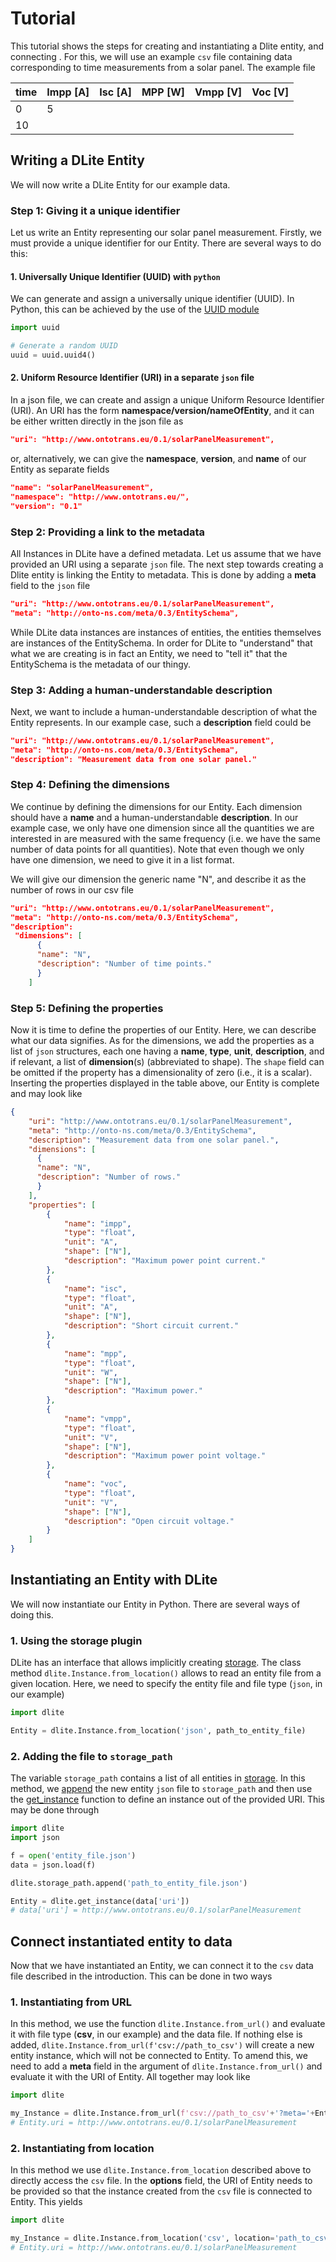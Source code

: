 # Tutorial
<!-- 
## Questions
1. Should we use the ontotrans namespace? Do we have anything more general?

## Notes to selves
1. We should say something about what onto-ns is (where EntitySchema is, or at least should, be hosted).
2. Must find somewhere to mention that entities are immutable while instances are not.

## Introduction -->
This tutorial shows the steps for creating and instantiating a Dlite entity, and connecting . For this, we will use an example `csv` file containing data corresponding to time measurements from a solar panel. The example file

| time | Impp [A] | Isc [A] | MPP [W] | Vmpp [V] | Voc [V] |
|------|----------|---------|---------|----------|---------|
|   0  |     5    |         |         |          |         |
|  10  |          |         |         |          |         |

## Writing a DLite Entity
We will now write a DLite Entity for our example data. 

### **Step 1**: Giving it a unique identifier
Let us write an Entity representing our solar panel measurement. Firstly, we must provide a unique identifier for our Entity. There are several ways to do this:

#### **1.  Universally Unique Identifier (UUID) with `python`**
We can generate and assign a universally unique identifier (UUID). In Python, this can be achieved by the use of the [UUID module](https://docs.python.org/3/library/uuid.html)

```python
import uuid

# Generate a random UUID
uuid = uuid.uuid4()
```

#### **2.  Uniform Resource Identifier (URI) in a separate `json` file**
In a json file, we can create and assign a unique Uniform Resource Identifier (URI). An URI has the form **namespace/version/nameOfEntity**, and it can be either written directly in the json file as 

```json
"uri": "http://www.ontotrans.eu/0.1/solarPanelMeasurement",
```

or, alternatively, we can give the **namespace**, **version**, and **name** of our Entity as separate fields

```json
"name": "solarPanelMeasurement",
"namespace": "http://www.ontotrans.eu/",
"version": "0.1"
```

### **Step 2**: Providing a link to the metadata
<!-- <span style="color:red">Really bad paragraph, needs work.</span> -->

All Instances in DLite have a defined metadata. Let us assume that we have provided an URI using a separate `json` file. The next step towards creating a Dlite entity is linking the Entity to metadata. This is done by adding a **meta** field to the `json` file
```json
"uri": "http://www.ontotrans.eu/0.1/solarPanelMeasurement",
"meta": "http://onto-ns.com/meta/0.3/EntitySchema",
```
While DLite data instances are instances of entities, the entities themselves are instances of the EntitySchema. In order for DLite to "understand" that what we are creating is in fact an Entity, we need to "tell it" that the EntitySchema is the metadata of our thingy.

### **Step 3**: Adding a human-understandable description
Next, we want to include a human-understandable description of what the Entity represents. In our example case, such a **description** field could be

```json
"uri": "http://www.ontotrans.eu/0.1/solarPanelMeasurement",
"meta": "http://onto-ns.com/meta/0.3/EntitySchema",
"description": "Measurement data from one solar panel."
```

### **Step 4**: Defining the dimensions
We continue by defining the dimensions for our Entity. Each dimension should have a **name** and a human-understandable **description**. In our example case, we only have one dimension since all the quantities we are interested in are measured with the same frequency (i.e. we have the same number of data points for all quantities). Note that even though we only have one dimension, we need to give it in a list format.

We will give our dimension the generic name "N", and describe it as the number of rows in our csv file

```json
"uri": "http://www.ontotrans.eu/0.1/solarPanelMeasurement",
"meta": "http://onto-ns.com/meta/0.3/EntitySchema",
"description": 
 "dimensions": [
      {
      "name": "N",
      "description": "Number of time points."
      }
    ]
```
<!-- Note also that if the data file only contains one data point of measurements, the dimension should be set to 1. -->
### **Step 5**: Defining the properties
Now it is time to define the properties of our Entity. Here, we can describe what our data signifies. As for the dimensions, we add the properties as a list of `json` structures, each one having a **name**, **type**, **unit**, **description**, and if relevant, a list of **dimension**(s) (abbreviated to shape). The `shape` field can be omitted if the property has a dimensionality of zero (i.e., it is a scalar). Inserting the properties displayed in the table above, our Entity is complete and may look like

```json
{
    "uri": "http://www.ontotrans.eu/0.1/solarPanelMeasurement",
    "meta": "http://onto-ns.com/meta/0.3/EntitySchema",
    "description": "Measurement data from one solar panel.",
    "dimensions": [
      {
      "name": "N",
      "description": "Number of rows."
      }
    ],
    "properties": [
        {
            "name": "impp",
            "type": "float",
            "unit": "A",
            "shape": ["N"],
            "description": "Maximum power point current."
        },
        {
            "name": "isc",
            "type": "float",
            "unit": "A",
            "shape": ["N"],
            "description": "Short circuit current."
        },
        {
            "name": "mpp",
            "type": "float",
            "unit": "W",
            "shape": ["N"],
            "description": "Maximum power."
        },
        {
            "name": "vmpp",
            "type": "float",
            "unit": "V",
            "shape": ["N"],
            "description": "Maximum power point voltage."
        },
        {
            "name": "voc",
            "type": "float",
            "unit": "V",
            "shape": ["N"],
            "description": "Open circuit voltage."
        }
    ]
}
```

## Instantiating an Entity with DLite
We will now instantiate our Entity in Python. There are several ways of doing this. 

### 1. Using the storage plugin
DLite has an interface that allows implicitly creating [storage](link_to_storage). The class method `dlite.Instance.from_location()` allows to read an entity file from a given location. Here, we need to specify the entity file and file type (`json`, in our example) 
```python
import dlite

Entity = dlite.Instance.from_location('json', path_to_entity_file)
```

### 2. Adding the file to `storage_path`
The variable `storage_path` contains a list of all entities in [storage](link_to_storage). In this method, we [append](link_to_append) the new entity `json` file to `storage_path` and then use the [get_instance](link_to_get_instance) function to define an instance out of the provided URI. This may be done through
``` python
import dlite
import json

f = open('entity_file.json')
data = json.load(f)

dlite.storage_path.append('path_to_entity_file.json')

Entity = dlite.get_instance(data['uri']) 
# data['uri'] = http://www.ontotrans.eu/0.1/solarPanelMeasurement
```


 <!-- * Instantiate entity with DLite
    1. (Entity =) dlite.Instance.from_location('json', path_to_entity_file, ). Here we are using the json storage plugin. Explain what a storage plugin is \ref.
    2. Add filepath to storage path, then use dlite.get_instance() to fetch
    entity.
    3. there are more ways to do this ...  -->

## Connect instantiated entity to data

Now that we have instantiated an Entity, we can connect it to the `csv` data file described in the introduction. This can be done in two ways

### 1. Instantiating from URL

In this method, we use the function `dlite.Instance.from_url()` and evaluate it with file type (**csv**, in our example) and the data file. If nothing else is added, `dlite.Instance.from_url(f'csv://path_to_csv')` will create a new entity instance, which will not be connected to Entity. To amend this, we need to add a **meta** field in the argument of `dlite.Instance.from_url()` and evaluate it with the URI of Entity.  All together may look like
<!-- Here, we access the URI of our entity the **uri** attribute of Entity and we use it to evaluate the **meta** field in the argument of `dlite.Instance.from_url()` -->
``` python
import dlite

my_Instance = dlite.Instance.from_url(f'csv://path_to_csv'+'?meta='+Entity.uri)
# Entity.uri = http://www.ontotrans.eu/0.1/solarPanelMeasurement
```

### 2. Instantiating from location

In this method we use `dlite.Instance.from_location` described above to directly access the `csv` file. In the **options** field, the URI of Entity needs to be provided so that the instance created from the `csv` file is connected to Entity. This yields
``` python
import dlite

my_Instance = dlite.Instance.from_location('csv', location='path_to_csv', options='meta'+Entity.uri+';infer=False')
# Entity.uri = http://www.ontotrans.eu/0.1/solarPanelMeasurement
```